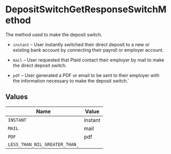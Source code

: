 # DepositSwitchGetResponseSwitchMethod

The method used to make the deposit switch.

- `instant` – User instantly switched their direct deposit to a new or existing bank account by connecting their payroll or employer account.

- `mail` – User requested that Plaid contact their employer by mail to make the direct deposit switch.

- `pdf` – User generated a PDF or email to be sent to their employer with the information necessary to make the deposit switch.'


## Values

| Name                          | Value                         |
| ----------------------------- | ----------------------------- |
| `INSTANT`                     | instant                       |
| `MAIL`                        | mail                          |
| `PDF`                         | pdf                           |
| `LESS_THAN_NIL_GREATER_THAN_` | <nil>                         |